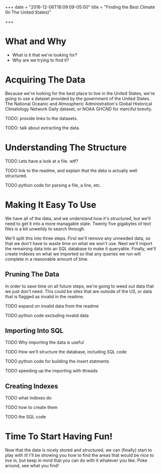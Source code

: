 +++
date = "2016-12-06T18:09:09-05:00"
title = "Finding the Best Climate (In The United States)"

+++

# What and Why

- What is it that we're looking for?
- Why are we trying to find it?

# Acquiring The Data

Because we're looking for the best place to live in the United States, we're going to use a dataset provided by the government of the United States. The National Oceanic and Atmospheric Administration's Global Historical Climatology Network Daily dataset, or NOAA GHCND for merciful brevity. 

TODO: provide links to the datasets.

TODO: talk about extracting the data.

# Understanding The Structure

TODO Lets have a look at a file. wtf?

TODO link to the readme, and explain that the data is actually well structured.

TODO python code for parsing a file, a line, etc.

# Making It Easy To Use

We have all of the data, and we understand how it's structured, but we'll need to get it into a more managable state. Twenty five gigabytes of text files is a bit unweildy to search through.

We'll split this into three steps. First we'll remove any unneeded data, so that we don't have to waste time on what we won't use. Next we'll import the remaining data into an SQL database to make it queryable. Finally, we'll create indexes on what we imported so that any queries we run will complete in a reasonable amount of time.

## Pruning The Data

In order to save time on all future steps, we're going to weed out data that we just don't need. This could be sites that are outside of the US, or data that is flagged as invalid in the readme.

TODO expand on invalid data from the readme

TODO python code excluding invalid data

## Importing Into SQL

TODO Why importing the data is useful

TODO How we'll structure the database, including SQL code

TODO python code for building the insert statments

TODO speeding up the importing with threads

## Creating Indexes

TODO what indexes do

TODO how to create them

TODO the SQL code


# Time To Start Having Fun!

Now that the data is nicely stored and structured, we can (finally) start to play with it! I'll be showing you how to find the areas that would be nice to live in, but keep in mind that you can do with it whatever you like. Poke around, see what you find!

